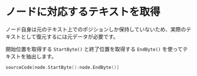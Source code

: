 # ノードに対応するテキストを取得

ノード自身は元のテキスト上でのポジションしか保持していないため、実際のテキストとして復元するには元データが必要です。

開始位置を取得する ```StartByte()``` と終了位置を取得する ```EndByte()``` を使ってテキストを抽出します。

```go
sourceCode[node.StartByte():node.EndByte()]
```
